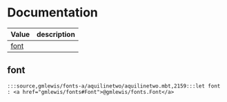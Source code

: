 # Documentation
|Value|description|
|---|---|
|[font](#font)||

## font

```moonbit
:::source,gmlewis/fonts-a/aquilinetwo/aquilinetwo.mbt,2159:::let font : <a href="gmlewis/fonts#Font">@gmlewis/fonts.Font</a>
```

